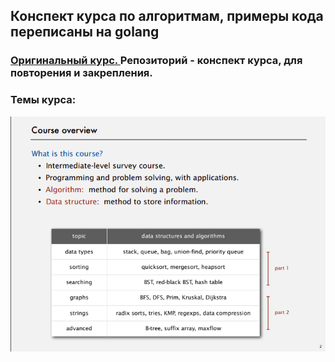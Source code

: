 <h2> Конспект курса по алгоритмам, примеры кода переписаны на golang </h2>
<h3> <a href="https://www.coursera.org/learn/algorithms-part1">Оригинальный курс. </a> Репозиторий - конспект курса, для повторения и закрепления.</h3>
<h3> Темы курса: </h3>
<img src="/images/course_info.png"/>

